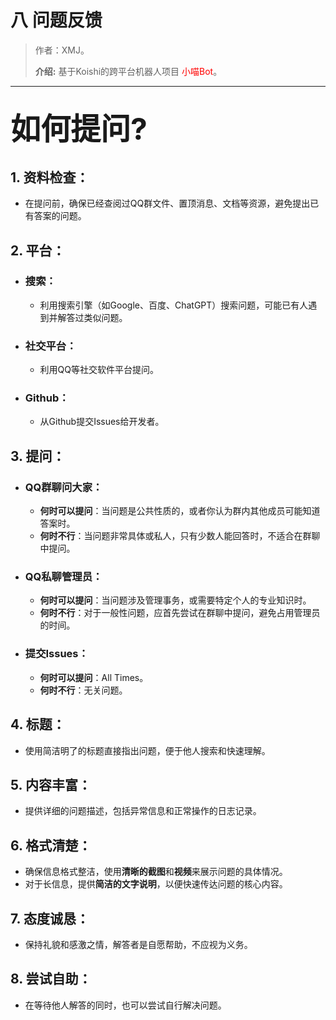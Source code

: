 # 八 问题反馈

> 作者：XMJ。
>
> **介绍:** 基于Koishi的跨平台机器人项目 <font color=red>小喵Bot</font>。

---

## <font size=10>如何提问?</font>

## 1. 资料检查：
  - 在提问前，确保已经查阅过QQ群文件、置顶消息、文档等资源，避免提出已有答案的问题。
## 2. 平台：
   - ### 搜索：
     - 利用搜索引擎（如Google、百度、ChatGPT）搜索问题，可能已有人遇到并解答过类似问题。
   - ### 社交平台：
     - 利用QQ等社交软件平台提问。
   - ### Github：
     - 从Github提交Issues给开发者。
## 3. 提问：
   - ### QQ群聊问大家：
     - **何时可以提问**：当问题是公共性质的，或者你认为群内其他成员可能知道答案时。
     - **何时不行**：当问题非常具体或私人，只有少数人能回答时，不适合在群聊中提问。
   - ### QQ私聊管理员：
     - **何时可以提问**：当问题涉及管理事务，或需要特定个人的专业知识时。
     - **何时不行**：对于一般性问题，应首先尝试在群聊中提问，避免占用管理员的时间。
   - ### 提交Issues：
     - **何时可以提问**：All Times。
     - **何时不行**：无关问题。
## 4. 标题：
  - 使用简洁明了的标题直接指出问题，便于他人搜索和快速理解。
## 5. 内容丰富：
   - 提供详细的问题描述，包括异常信息和正常操作的日志记录。
## 6. 格式清楚：
   - 确保信息格式整洁，使用**清晰的截图**和**视频**来展示问题的具体情况。
   - 对于长信息，提供**简洁的文字说明**，以便快速传达问题的核心内容。
## 7. 态度诚恳：
   - 保持礼貌和感激之情，解答者是自愿帮助，不应视为义务。
## 8. 尝试自助：
   - 在等待他人解答的同时，也可以尝试自行解决问题。
